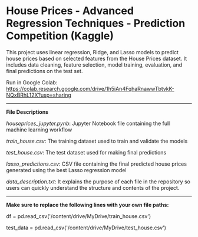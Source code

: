# House Prices - Advanced Regression Techniques - Prediction Competition (Kaggle)

This project uses linear regression, Ridge, and Lasso models to predict house prices based on selected features from the House Prices dataset. It includes data cleaning, feature selection, model training, evaluation, and final predictions on the test set.

Run in Google Colab: https://colab.research.google.com/drive/1h5iAn4FqhaRnawwTbtvkK-NQxBRhL12X?usp=sharing

-----------------------------------------------------------------------------------------------------------------------------

**File Descriptions**

*houseprices_jupyter.pynb*: Jupyter Notebook file containing the full machine learning workflow

*train_house.csv*: The training dataset used to train and validate the models 

*test_house.csv*: The test dataset used for making final predictions

*lasso_predictions.csv*: CSV file containing the final predicted house prices generated using the best Lasso regression model

*data_description.txt*: It explains the purpose of each file in the repository so users can quickly understand the structure and contents of the project.

-----------------------------------------------------------------------------------------------------------------------------

**Make sure to replace the following lines with your own file paths:**



df = pd.read_csv('/content/drive/MyDrive/train_house.csv')

test_data = pd.read_csv('/content/drive/MyDrive/test_house.csv')
